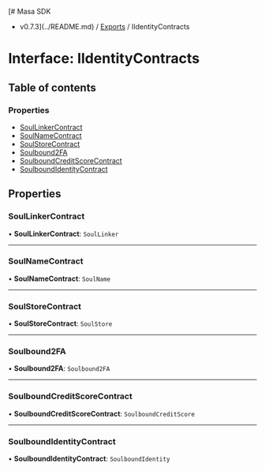 [# Masa SDK
 - v0.7.3](../README.md) / [Exports](../modules.md) / IIdentityContracts

# Interface: IIdentityContracts

## Table of contents

### Properties

- [SoulLinkerContract](IIdentityContracts.md#soullinkercontract)
- [SoulNameContract](IIdentityContracts.md#soulnamecontract)
- [SoulStoreContract](IIdentityContracts.md#soulstorecontract)
- [Soulbound2FA](IIdentityContracts.md#soulbound2fa)
- [SoulboundCreditScoreContract](IIdentityContracts.md#soulboundcreditscorecontract)
- [SoulboundIdentityContract](IIdentityContracts.md#soulboundidentitycontract)

## Properties

### SoulLinkerContract

• **SoulLinkerContract**: `SoulLinker`

___

### SoulNameContract

• **SoulNameContract**: `SoulName`

___

### SoulStoreContract

• **SoulStoreContract**: `SoulStore`

___

### Soulbound2FA

• **Soulbound2FA**: `Soulbound2FA`

___

### SoulboundCreditScoreContract

• **SoulboundCreditScoreContract**: `SoulboundCreditScore`

___

### SoulboundIdentityContract

• **SoulboundIdentityContract**: `SoulboundIdentity`
